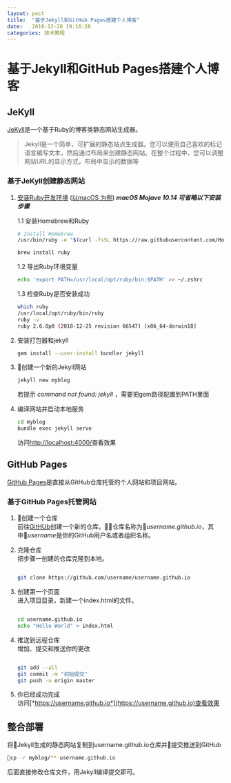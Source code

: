 ```yaml
---
layout: post
title:  "基于Jekyll和GitHub Pages搭建个人博客"
date:   2018-12-28 19:16:28
categories: 技术教程
---
```


# 基于Jekyll和GitHub Pages搭建个人博客

## JeKyll

[JeKyll](https://jekyllrb.com)是一个基于Ruby的博客类静态网站生成器。

> Jekyll是一个简单，可扩展的静态站点生成器。您可以使用自己喜欢的标记语言编写文本，然后通过布局来创建静态网站。在整个过程中，您可以调整网站URL的显示方式，布局中显示的数据等

### 基于JeKyll创建静态网站

1. [安装Ruby开发环境](https://jekyllrb.com/docs/installation/) ([以macOS 为例](https://jekyllrb.com/docs/installation/macos/)) ***macOS Mojave 10.14 可省略以下安装步骤***

   1.1 安装Homebrew和Ruby

    ``` bash
    # Install Homebrew
    /usr/bin/ruby -e "$(curl -fsSL https://raw.githubusercontent.com/Homebrew/install/master/install)"

    brew install ruby
    ```
   1.2 导出Ruby环境变量

    ``` bash
    echo 'export PATH=/usr/local/opt/ruby/bin:$PATH' >> ~/.zshrc
    ```

   1.3 检查Ruby是否安装成功

    ``` bash
    which ruby
    /usr/local/opt/ruby/bin/ruby
    ruby -v
    ruby 2.6.0p0 (2018-12-25 revision 66547) [x86_64-darwin18]
    ```
2. 安装打包器和jekyll

    ``` bash
    gem install --user-install bundler jekyll
    ```
3. 创建一个新的Jekyll网站

    ``` bash
    jekyll new myblog
    ```
    若提示 *command not found: jekyll* ，需要把gem路径配置到PATH里面

4. 编译网站并启动本地服务

   ``` bash
   cd myblog
   bundle exec jekyll serve
   ```

   访问[http://localhost:4000/](http://localhost:4000/)查看效果

## GitHub Pages

[GitHub Pages](https://pages.github.com/)是直接从GitHub仓库托管的个人网站和项目网站。

### 基于GitHub Pages托管网站

1. 创建一个仓库  
  前往[GitHUb](https://github.com/)创建一个新的仓库，仓库名称为*username.github.io*，其中*username*是你的GitHub用户名或者组织名称。

2. 克隆仓库  
   把步骤一创建的仓库克隆到本地。

   ``` bash

   git clone https://github.com/username/username.github.io
   ```

3. 创建第一个页面  
   进入项目目录，新建一个index.html的文件。

   ``` bash

   cd username.github.io
   echo "Hello World" > index.html
   ```

4. 推送到远程仓库  
   增加、提交和推送你的更改

   ``` bash

   git add --all
   git commit -m "初始提交"
   git push -u origin master
   ```

5. 你已经成功完成  
   访问[*https://username.github.io*](https://username.github.io)查看效果

## 整合部署

将Jekyll生成的静态网站复制到username.github.io仓库并提交推送到GitHub

``` bash
cp -r myblog/** username.github.io
```

后面直接修改仓库文件，用Jekyll编译提交即可。